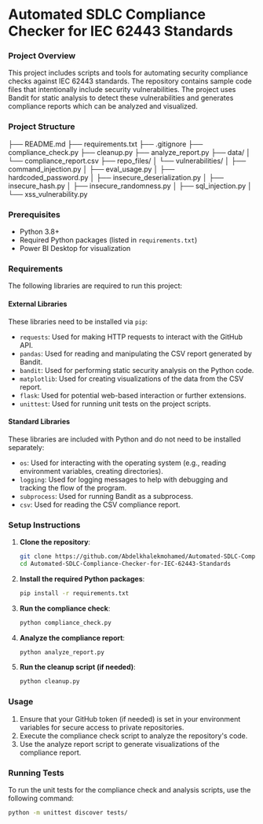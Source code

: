 # Automated SDLC Compliance Checker for IEC 62443 Standards

### Project Overview
This project includes scripts and tools for automating security compliance checks against IEC 62443 standards.
The repository contains sample code files that intentionally include security vulnerabilities. The project uses Bandit for static analysis to detect these vulnerabilities and generates compliance reports which can be analyzed and visualized.
### Project Structure
├── README.md
├── requirements.txt
├── .gitignore
├── compliance_check.py
├── cleanup.py
├── analyze_report.py
├── data/
│   └── compliance_report.csv
├── repo_files/
│   └── vulnerabilities/
│       ├── command_injection.py
│       ├── eval_usage.py
│       ├── hardcoded_password.py
│       ├── insecure_deserialization.py
│       ├── insecure_hash.py
│       ├── insecure_randomness.py
│       ├── sql_injection.py
│       └── xss_vulnerability.py

### Prerequisites
- Python 3.8+
- Required Python packages (listed in `requirements.txt`)
- Power BI Desktop for visualization 

### Requirements
The following libraries are required to run this project:

#### External Libraries
These libraries need to be installed via `pip`:
- `requests`: Used for making HTTP requests to interact with the GitHub API.
- `pandas`: Used for reading and manipulating the CSV report generated by Bandit.
- `bandit`: Used for performing static security analysis on the Python code.
- `matplotlib`: Used for creating visualizations of the data from the CSV report.
- `flask`: Used for potential web-based interaction or further extensions.
- `unittest`: Used for running unit tests on the project scripts.

#### Standard Libraries
These libraries are included with Python and do not need to be installed separately:
- `os`: Used for interacting with the operating system (e.g., reading environment variables, creating directories).
- `logging`: Used for logging messages to help with debugging and tracking the flow of the program.
- `subprocess`: Used for running Bandit as a subprocess.
- `csv`: Used for reading the CSV compliance report.

### Setup Instructions

1. **Clone the repository**:
    ```sh
    git clone https://github.com/Abdelkhalekmohamed/Automated-SDLC-Compliance-Checker-for-IEC-62443-Standards.git
    cd Automated-SDLC-Compliance-Checker-for-IEC-62443-Standards
    ```

2. **Install the required Python packages**:
    ```sh
    pip install -r requirements.txt
    ```

3. **Run the compliance check**:
    ```sh
    python compliance_check.py
    ```

4. **Analyze the compliance report**:
    ```sh
    python analyze_report.py
    ```

5. **Run the cleanup script (if needed)**:
    ```sh
    python cleanup.py
    ```

### Usage

1. Ensure that your GitHub token (if needed) is set in your environment variables for secure access to private repositories.
2. Execute the compliance check script to analyze the repository's code.
3. Use the analyze report script to generate visualizations of the compliance report.

### Running Tests

To run the unit tests for the compliance check and analysis scripts, use the following command:

```sh
python -m unittest discover tests/

